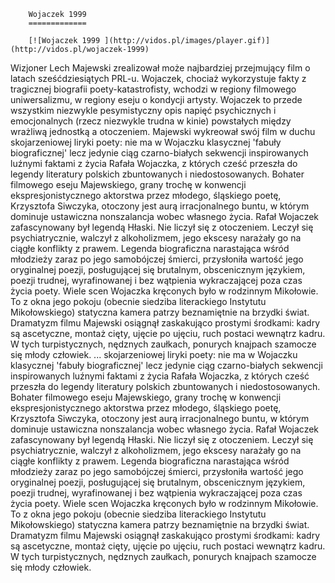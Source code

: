 
        Wojaczek 1999 
        =============
        
        [![Wojaczek 1999 ](http://vidos.pl/images/player.gif)](http://vidos.pl/wojaczek-1999)
        
        
 Wizjoner Lech Majewski zrealizował może najbardziej przejmujący film o latach sześćdziesiątych PRL-u. Wojaczek, chociaż wykorzystuje fakty z tragicznej biografii poety-katastrofisty, wchodzi w regiony filmowego uniwersalizmu, w regiony eseju o kondycji artysty. Wojaczek to przede wszystkim niezwykle pesymistyczny opis napięć psychicznych i emocjonalnych (rzecz niezwykle trudna w kinie) powstałych między wrażliwą jednostką a otoczeniem. Majewski wykreował swój film w duchu skojarzeniowej liryki poety: nie ma w Wojaczku klasycznej 'fabuły biograficznej' lecz jedynie ciąg czarno-białych sekwencji inspirowanych luźnymi faktami z życia Rafała Wojaczka, z których cześć przeszła do legendy literatury polskich zbuntowanych i niedostosowanych. Bohater filmowego eseju Majewskiego, grany trochę w konwencji ekspresjonistycznego aktorstwa przez młodego, śląskiego poetę, Krzysztofa Siwczyka, otoczony jest aurą irracjonalnego buntu, w którym dominuje ustawiczna nonszalancja wobec własnego życia. Rafał Wojaczek zafascynowany był legendą Hłaski. Nie liczył się z otoczeniem. Leczył się psychiatrycznie, walczył z alkoholizmem, jego ekscesy narażały go na ciągłe konflikty z prawem. Legenda biograficzna narastająca wśród młodzieży zaraz po jego samobójczej śmierci, przysłoniła wartość jego oryginalnej poezji, posługującej się brutalnym, obscenicznym językiem, poezji trudnej, wyrafinowanej i bez wątpienia wykraczającej poza czas życia poety. Wiele scen Wojaczka kręconych było w rodzinnym Mikołowie. To z okna jego pokoju (obecnie siedziba literackiego Instytutu Mikołowskiego) statyczna kamera patrzy beznamiętnie na brzydki świat. Dramatyzm filmu Majewski osiągnął zaskakująco prostymi środkami: kadry są ascetyczne, montaż cięty, ujęcie po ujęciu, ruch postaci wewnątrz kadru. W tych turpistycznych, nędznych zaułkach, ponurych knajpach szamocze się młody człowiek.   ... skojarzeniowej liryki poety: nie ma w Wojaczku klasycznej 'fabuły biograficznej' lecz jedynie ciąg czarno-białych sekwencji inspirowanych luźnymi faktami z życia Rafała Wojaczka, z których cześć przeszła do legendy literatury polskich zbuntowanych i niedostosowanych. Bohater filmowego eseju Majewskiego, grany trochę w konwencji ekspresjonistycznego aktorstwa przez młodego, śląskiego poetę, Krzysztofa Siwczyka, otoczony jest aurą irracjonalnego buntu, w którym dominuje ustawiczna nonszalancja wobec własnego życia. Rafał Wojaczek zafascynowany był legendą Hłaski. Nie liczył się z otoczeniem. Leczył się psychiatrycznie, walczył z alkoholizmem, jego ekscesy narażały go na ciągłe konflikty z prawem. Legenda biograficzna narastająca wśród młodzieży zaraz po jego samobójczej śmierci, przysłoniła wartość jego oryginalnej poezji, posługującej się brutalnym, obscenicznym językiem, poezji trudnej, wyrafinowanej i bez wątpienia wykraczającej poza czas życia poety. Wiele scen Wojaczka kręconych było w rodzinnym Mikołowie. To z okna jego pokoju (obecnie siedziba literackiego Instytutu Mikołowskiego) statyczna kamera patrzy beznamiętnie na brzydki świat. Dramatyzm filmu Majewski osiągnął zaskakująco prostymi środkami: kadry są ascetyczne, montaż cięty, ujęcie po ujęciu, ruch postaci wewnątrz kadru. W tych turpistycznych, nędznych zaułkach, ponurych knajpach szamocze się młody człowiek.
    
